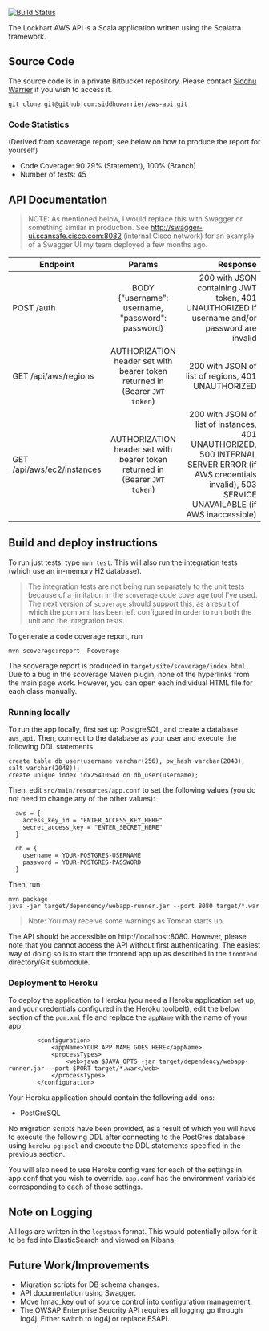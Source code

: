
[![Build Status](https://travis-ci.com/siddhuwarrier/aws-api.svg?token=psjzrsiRHzBi3DhiqeaA&branch=master)](https://travis-ci.com/siddhuwarrier/aws-api)

The Lockhart AWS API is a Scala application written using the Scalatra framework.

## Source Code

The source code is in a private Bitbucket repository. Please contact [Siddhu Warrier](mailto:siddhu@siddhuw.info) if you
wish to access it.

    git clone git@github.com:siddhuwarrier/aws-api.git
    
### Code Statistics

(Derived from scoverage report; see below on how to produce the report for yourself)
* Code Coverage: 90.29% (Statement), 100% (Branch)
* Number of tests: 45

## API Documentation

> NOTE: As mentioned below, I would replace this with Swagger or something similar in production. See http://swagger-ui.scansafe.cisco.com:8082 
(internal Cisco network) for an example of a Swagger UI my team deployed a few months ago.

| Endpoint        | Params | Response  |
| ------------- |:-------------:| -----:|
| POST /auth      | BODY {"username": username, "password": password} | 200 with JSON containing JWT token, 401 UNAUTHORIZED if username and/or password are invalid |
| GET /api/aws/regions      | AUTHORIZATION header set with bearer token returned in  (Bearer `JWT token`)      |   200 with JSON of list of regions, 401 UNAUTHORIZED  |
| GET /api/aws/ec2/instances | AUTHORIZATION header set with bearer token returned in  (Bearer `JWT token`)     |    200 with JSON of list of instances, 401 UNAUTHORIZED, 500 INTERNAL SERVER ERROR (if AWS credentials invalid), 503 SERVICE UNAVAILABLE (if AWS inaccessible) |


## Build and deploy instructions

To run just tests, type `mvn test`. This will also run the integration tests (which use an in-memory H2 database).

> The integration tests are not being run separately to the unit tests because of a limitation in the `scoverage` code
coverage tool I've used. The next version of `scoverage` should support this, as a result of which the pom.xml has been
left configured in order to run both the unit and the integration tests.

To generate a code coverage report, run
 
    mvn scoverage:report -Pcoverage
    
The scoverage report is produced in `target/site/scoverage/index.html`. Due to a bug in the scoverage Maven plugin, none of 
the hyperlinks from the main page work. However, you can open each individual HTML file for each class manually.
    
### Running locally

To run the app locally, first set up PostgreSQL, and create a database `aws_api`. Then, connect to the database as your user
and execute the following DDL statements.

    create table db_user(username varchar(256), pw_hash varchar(2048), salt varchar(2048));
    create unique index idx2541054d on db_user(username);
    
Then, edit `src/main/resources/app.conf` to set the following values (you do not need to change any of the other values):
  
      aws = {
        access_key_id = "ENTER_ACCESS_KEY_HERE"
        secret_access_key = "ENTER_SECRET_HERE"
      }
      
      db = {
        username = YOUR-POSTGRES-USERNAME
        password = YOUR-POSTGRES-PASSWORD
      }
  
Then, run

    mvn package
    java -jar target/dependency/webapp-runner.jar --port 8080 target/*.war
    
> Note: You may receive some warnings as Tomcat starts up.

The API should be accessible on http://localhost:8080. However, please note that you cannot access the API without first authenticating.
The easiest way of doing so is to start the frontend app up as described in the `frontend` directory/Git submodule. 
    
### Deployment to Heroku

To deploy the application to Heroku (you need a Heroku application set up, and your credentials configured in the Heroku
toolbelt), edit the below section of the `pom.xml` file and replace the `appName` with the name of your app 

            <configuration>
                <appName>YOUR APP NAME GOES HERE</appName>
                <processTypes>
                    <web>java $JAVA_OPTS -jar target/dependency/webapp-runner.jar --port $PORT target/*.war</web>
                </processTypes>
            </configuration>
            
Your Heroku application should contain the following add-ons:
* PostGreSQL

No migration scripts have been provided, as a result of which you will have to execute the following DDL after connecting
to the PostGres database using `heroku pg:psql` and execute the DDL statements specified in the previous section.

You will also need to use Heroku config vars for each of the settings in app.conf that you wish to override. `app.conf` has
the environment variables corresponding to each of those settings.

## Note on Logging

All logs are written in the `logstash` format. This would potentially allow for it to be fed into ElasticSearch and viewed
on Kibana.
    
## Future Work/Improvements

* Migration scripts for DB schema changes.
* API documentation using Swagger.
* Move hmac_key out of source control into configuration management.
* The OWSAP Enterprise Seucrity API requires all logging go through log4j. Either switch to log4j or replace ESAPI.
